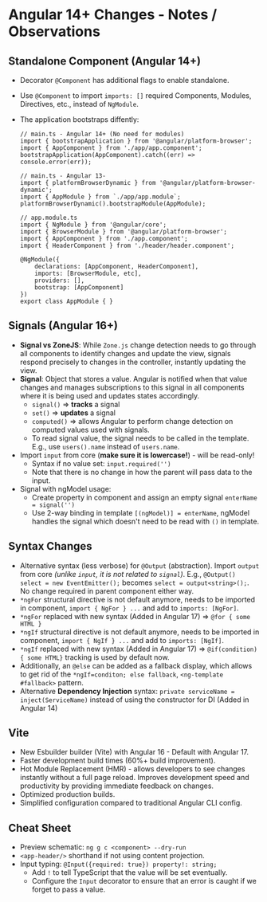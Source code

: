 # Angular 14+ Changes - Notes / Observations

## Standalone Component (Angular 14+)
* Decorator `@Component` has additional flags to enable standalone.
* Use `@Component` to import `imports: []` required Components, Modules, Directives, etc., instead of `NgModule`.
* The application bootstraps diffently:
    ```
    // main.ts - Angular 14+ (No need for modules)
    import { bootstrapApplication } from '@angular/platform-browser';
    import { AppComponent } from './app/app.component';
    bootstrapApplication(AppComponent).catch((err) => console.error(err));
    ```

    ```
    // main.ts - Angular 13-
    import { platformBrowserDynamic } from '@angular/platform-browser-dynamic';
    import { AppModule } from `./app/app.module`;
    platformBrowserDynamic().bootstrapModule(AppModule);

    // app.module.ts 
    import { NgModule } from '@angular/core';
    import { BrowserModule } from '@angular/platform-browser';
    import { AppComponent } from './app.component';
    import { HeaderComponent } from './header/header.component';

    @NgModule({
        declarations: [AppComponent, HeaderComponent],
        imports: [BrowserModule, etc],
        providers: [],
        bootstrap: [AppComponent]
    })
    export class AppModule { } 
    ```
## Signals (Angular 16+) 
* **Signal vs ZoneJS**: While `Zone.js` change detection needs to go through all components to identify changes and update the view, signals respond precisely to changes in the controller, instantly updating the view.
* **Signal**: Object that stores a value. Angular is notified when that value changes and manages subscriptions to this signal in all components where it is being used and updates states accordingly.
    * `signal()` => **tracks** a signal 
    * `set()` => **updates** a signal
    * `computed()` => allows Angular to perform change detection on computed values used with signals.
    * To read signal value, the signal needs to be called in the template. E.g., use `users().name` instead of `users.name`.
* Import `input` from core (__make sure it is lowercase!__) - will be read-only!
    * Syntax if no value set: `input.required('')`
    * Note that there is no change in how the parent will pass data to the input.
* Signal with ngModel usage:
    * Create property in component and assign an empty signal  `enterName = signal('')`
    * Use 2-way binding in template `[(ngModel)] = enterName`, ngModel handles the signal which doesn't need to be read with `()` in template.

## Syntax Changes
* Alternative syntax (less verbose) for `@Output` (abstraction). Import `output` from core _(unlike `input`, it is not related to `signal`)_. E.g., `@Output() select = new EventEmitter();` becomes `select = output<string>();`. No change required in parent component either way.
* `*ngFor` structural directive is not default anymore, needs to be imported in component, `import { NgFor } ...` and add to `imports: [NgFor]`. 
* `*ngFor` replaced with new syntax (Added in Angular 17) => `@for { some HTML }`
* `*ngIf` structural directive is not default anymore, needs to be imported in component, `import { NgIf } ...` and add to `imports: [NgIf]`. 
* `*ngIf` replaced with new syntax (Added in Angular 17) => `@if(condition) { some HTML}` tracking is used by default now. 
* Additionally, an `@else` can be added as a fallback display, which allows to get rid of the `*ngIf=conditon; else fallback`,  `<ng-template #fallback>` pattern.
* Alternative __Dependency Injection__ syntax: `private serviceName = inject(ServiceName)` instead of using the constructor for DI (Added in Angular 14)

## Vite
* New Esbuilder builder (Vite) with Angular 16 - Default with Angular 17.
* Faster development build times (60%+ build improvement).
* Hot Module Replacement (HMR) - allows developers to see changes instantly without a full page reload. Improves development speed and productivity by providing immediate feedback on changes.
* Optimized production builds.
* Simplified configuration compared to traditional Angular CLI config.

## Cheat Sheet
* Preview schematic: `ng g c <component> --dry-run`
* `<app-header/>` shorthand if not using content projection.
* Input typing: `@Input({required: true}) property!: string;`
    * Add `!` to tell TypeScript that the value will be set eventually.
    * Configure the `Input` decorator to ensure that an error is caught if we forget to pass a value.
